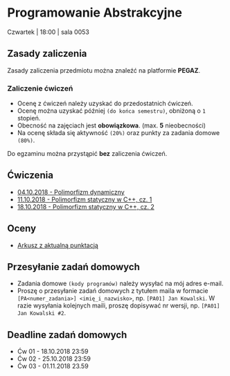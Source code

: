



Programowanie Abstrakcyjne
=====

Czwartek | 18:00 | sala 0053

## Zasady zaliczenia
Zasady zaliczenia przedmiotu można znaleźć na platformie **PEGAZ**.

### Zaliczenie ćwiczeń

- Ocenę z ćwiczeń należy uzyskać do przedostatnich ćwiczeń.
- Ocenę można uzyskać później `(do końca semestru)`, obniżoną o `1` stopień.
- Obecność na zajęciach jest **obowiązkowa**. (max. **5** nieobecności)
- Na ocenę składa się aktywność `(20%)` oraz punkty za zadania domowe `(80%)`.

Do egzaminu można przystąpić **bez** zaliczenia ćwiczeń.

## Ćwiczenia

- [04.10.2018 - Polimorfizm dynamiczny](lectures/01.md)
- [11.10.2018 - Polimorfizm statyczny w C++, cz. 1](lectures/02.md)
- [18.10.2018 - Polimorfizm statyczny w C++, cz. 2](lectures/03.md)

## Oceny

- [Arkusz z aktualną punktacją](https://ujchmura-my.sharepoint.com/:x:/g/personal/maciej_szymczak_student_uj_edu_pl/EZSf8yt62IVIuVyQHrKU-NcBD9m28FwJBEOqSgb58X3Ehw?e=7fW20M)

## Przesyłanie zadań domowych

- Zadania domowe `(kody programów)` należy wysyłać na mój adres e-mail.
- Proszę o przesyłanie zadań domowych z tytułem maila w formacie `[PA<numer_zadania>] <imię_i_nazwisko>`, np. `[PA01] Jan Kowalski`. W razie wysyłania kolejnych maili, proszę dopisywać nr wersji, np. `[PA01] Jan Kowalski #2`.

## Deadline zadań domowych

- Ćw 01 - 18.10.2018 23:59
- Ćw 02 - 25.10.2018 23:59
- Ćw 03 - 01.11.2018 23.59